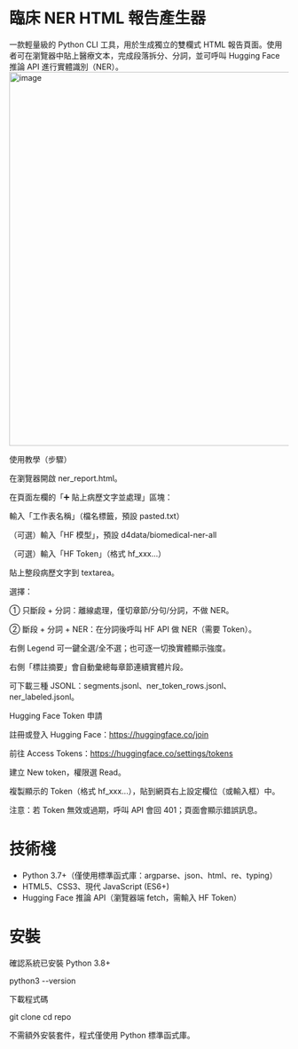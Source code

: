 # 臨床 NER HTML 報告產生器
一款輕量級的 Python CLI 工具，用於生成獨立的雙欄式 HTML 報告頁面。使用者可在瀏覽器中貼上醫療文本，完成段落拆分、分詞，並可呼叫 Hugging Face 推論 API 進行實體識別（NER）。
<img width="1308" height="674" alt="image" src="https://github.com/user-attachments/assets/d37e56d4-ecdd-4db6-8ae0-0d3695203a26" />

使用教學（步驟）

在瀏覽器開啟 ner_report.html。

在頁面左欄的「➕ 貼上病歷文字並處理」區塊：

輸入「工作表名稱」（檔名標籤，預設 pasted.txt）

（可選）輸入「HF 模型」，預設 d4data/biomedical-ner-all

（可選）輸入「HF Token」（格式 hf_xxx...）

貼上整段病歷文字到 textarea。

選擇：

① 只斷段 + 分詞：離線處理，僅切章節/分句/分詞，不做 NER。

② 斷段 + 分詞 + NER：在分詞後呼叫 HF API 做 NER（需要 Token）。

右側 Legend 可一鍵全選/全不選；也可逐一切換實體顯示強度。

右側「標註摘要」會自動彙總每章節連續實體片段。

可下載三種 JSONL：segments.jsonl、ner_token_rows.jsonl、ner_labeled.jsonl。

Hugging Face Token 申請

註冊或登入 Hugging Face：https://huggingface.co/join

前往 Access Tokens：https://huggingface.co/settings/tokens

建立 New token，權限選 Read。

複製顯示的 Token（格式 hf_xxx...），貼到網頁右上設定欄位（或輸入框）中。

注意：若 Token 無效或過期，呼叫 API 會回 401；頁面會顯示錯誤訊息。

# 技術棧
- Python 3.7+（僅使用標準函式庫：argparse、json、html、re、typing）
- HTML5、CSS3、現代 JavaScript (ES6+)
- Hugging Face 推論 API（瀏覽器端 fetch，需輸入 HF Token）

# 安裝

確認系統已安裝 Python 3.8+

python3 --version

下載程式碼

git clone 
cd repo

不需額外安裝套件，程式僅使用 Python 標準函式庫。
